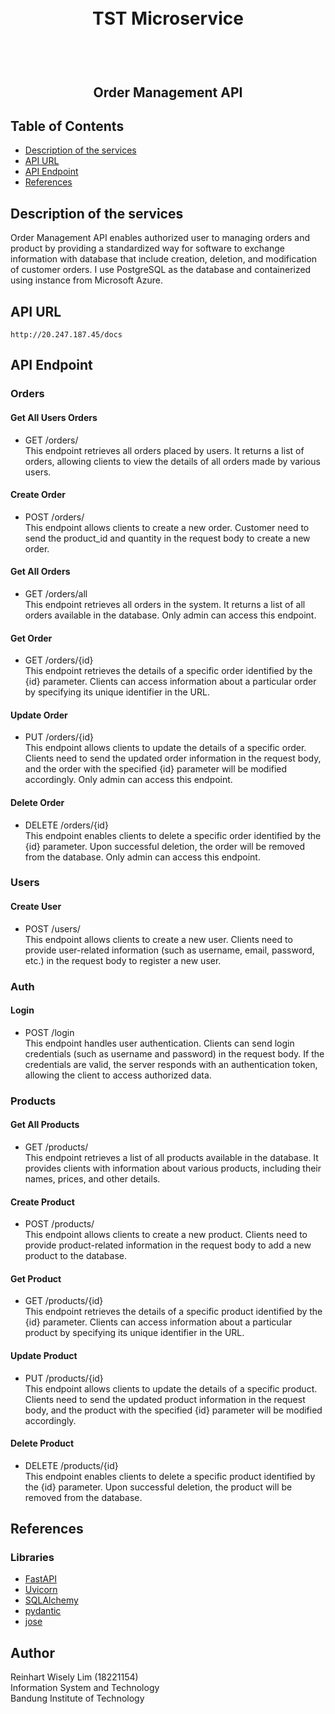 <h1 align="center">
  <br>
  TST Microservice
  <br>
  <br>
</h1>

<h2 align="center">
  <br>
    Order Management API
  <br>
</h2>

## Table of Contents
- [Description of the services](#description-of-the-services)
- [API URL](#api-url)
- [API Endpoint](#api-endpoint)
- [References](#references)

## Description of the services

Order Management API enables authorized user to managing orders and product by providing a standardized way for software to exchange information with database that include creation, deletion, and modification of customer orders. I use PostgreSQL as the database and containerized using instance from Microsoft Azure.

## API URL
    
    http://20.247.187.45/docs

## API Endpoint
### Orders
#### Get All Users Orders
- GET /orders/ <br>
This endpoint retrieves all orders placed by users. It returns a list of orders, allowing clients to view the details of all orders made by various users.

#### Create Order
- POST /orders/ <br>
This endpoint allows clients to create a new order. Customer need to send the product_id and quantity in the request body to create a new order.

#### Get All Orders
- GET /orders/all <br>
This endpoint retrieves all orders in the system. It returns a list of all orders available in the database. Only admin can access this endpoint.

#### Get Order
- GET /orders/{id} <br>
This endpoint retrieves the details of a specific order identified by the {id} parameter. Clients can access information about a particular order by specifying its unique identifier in the URL.

#### Update Order
- PUT /orders/{id} <br>
This endpoint allows clients to update the details of a specific order. Clients need to send the updated order information in the request body, and the order with the specified {id} parameter will be modified accordingly. Only admin can access this endpoint.

#### Delete Order
- DELETE /orders/{id} <br>
This endpoint enables clients to delete a specific order identified by the {id} parameter. Upon successful deletion, the order will be removed from the database. Only admin can access this endpoint.

### Users
#### Create User
- POST /users/ <br>
This endpoint allows clients to create a new user. Clients need to provide user-related information (such as username, email, password, etc.) in the request body to register a new user.

### Auth
#### Login
- POST /login <br>
This endpoint handles user authentication. Clients can send login credentials (such as username and password) in the request body. If the credentials are valid, the server responds with an authentication token, allowing the client to access authorized data.

### Products
#### Get All Products
- GET /products/ <br>
This endpoint retrieves a list of all products available in the database. It provides clients with information about various products, including their names, prices, and other details.

#### Create Product
- POST /products/ <br>
This endpoint allows clients to create a new product. Clients need to provide product-related information in the request body to add a new product to the database.

#### Get Product
- GET /products/{id} <br>
This endpoint retrieves the details of a specific product identified by the {id} parameter. Clients can access information about a particular product by specifying its unique identifier in the URL.

#### Update Product
- PUT /products/{id} <br>
This endpoint allows clients to update the details of a specific product. Clients need to send the updated product information in the request body, and the product with the specified {id} parameter will be modified accordingly.

#### Delete Product
- DELETE /products/{id} <br>
This endpoint enables clients to delete a specific product identified by the {id} parameter. Upon successful deletion, the product will be removed from the database.


## References
### Libraries
- [FastAPI](https://fastapi.tiangolo.com/)
- [Uvicorn](https://www.uvicorn.org/)
- [SQLAlchemy](https://www.sqlalchemy.org/)
- [pydantic](https://docs.pydantic.dev/latest/)
- [jose](https://python-jose.readthedocs.io/en/latest/)

## Author
Reinhart Wisely Lim (18221154) <br>
Information System and Technology <br>
Bandung Institute of Technology
